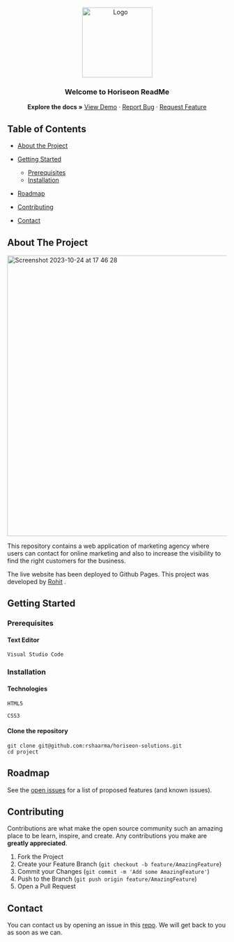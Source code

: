 <br />
<p align="center">
  <a href="https://github.com/rshaarma/horiseon-solutions">
  <img width="161" alt="Logo" src="https://github.com/rshaarma/horiseon-solutions/assets/64362564/0b4c1676-5ef5-4d2f-bb14-214bedef212a">
  </a>

  <h3 align="center">Welcome to Horiseon ReadMe</h3>

  <p align="center">
    <strong>Explore the docs »</strong>
    <a href="https://rshaarma.github.io/horiseon-solutions/">View Demo</a>
    ·
    <a href="https://github.com/rshaarma/horiseon-solutions/issues">Report Bug</a>
    ·
    <a href="https://github.com/rshaarma/horiseon-solutions/issues">Request Feature</a>
  </p>
</p>

<!-- TABLE OF CONTENTS -->

## Table of Contents

- [About the Project](#about-the-project)

- [Getting Started](#getting-started)

  - [Prerequisites](#prerequisites)
  - [Installation](#installation)

- [Roadmap](#roadmap)
- [Contributing](#contributing)
- [Contact](#contact)

## About The Project

<img width="645" alt="Screenshot 2023-10-24 at 17 46 28" src="https://github.com/rshaarma/horiseon-solutions/assets/64362564/c4e04d13-c552-4ad0-b2d1-4fcea9137db7">

This repository contains a web application of marketing agency where users can contact for online marketing and also to increase the visibility to find the right customers for the business.

The live website has been deployed to
Github Pages. This project was developed by [Rohit](https://github.com/rshaarma) .

## Getting Started

### Prerequisites

#### Text Editor

```shell
Visual Studio Code
```

### Installation

#### Technologies

```shell
HTML5
```

```shell
CSS3
```

#### Clone the repository

```shell
git clone git@github.com:rshaarma/horiseon-solutions.git
cd project
```

<!-- ROADMAP -->

## Roadmap

See the [open issues](https://github.com/rshaarma/horiseon-solutions/issues) for a list of proposed features (and known issues).

<!-- CONTRIBUTING -->

## Contributing

Contributions are what make the open source community such an amazing place to be learn, inspire, and create. Any contributions you make are **greatly appreciated**.

1. Fork the Project
2. Create your Feature Branch (`git checkout -b feature/AmazingFeature`)
3. Commit your Changes (`git commit -m 'Add some AmazingFeature'`)
4. Push to the Branch (`git push origin feature/AmazingFeature`)
5. Open a Pull Request

## Contact

You can contact us by opening an issue in this [repo](https://github.com/rshaarma/horiseon-solutions/issues). We will get back to you as soon as we can.
